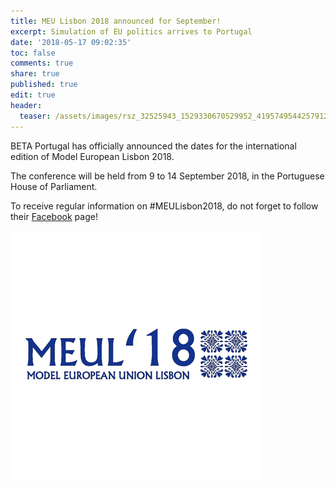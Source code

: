 ```yaml
---
title: MEU Lisbon 2018 announced for September!
excerpt: Simulation of EU politics arrives to Portugal
date: '2018-05-17 09:02:35'
toc: false
comments: true
share: true
published: true
edit: true
header:
  teaser: /assets/images/rsz_32525943_1529330670529952_4195749544257912832_n.png
---
```

BETA Portugal has officially announced the dates for the international edition of Model European Lisbon 2018. 

The conference will be held from 9 to 14 September 2018, in the Portuguese House of Parliament.

To receive regular information on #MEULisbon2018, do not forget to follow their [Facebook](https://www.facebook.com/MEULisbon/?ref=br_rs) page!

![null](/assets/images/rsz_32525943_1529330670529952_4195749544257912832_n.png)
